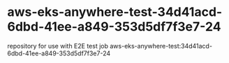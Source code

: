 # aws-eks-anywhere-test-34d41acd-6dbd-41ee-a849-353d5df7f3e7-24
repository for use with E2E test job aws-eks-anywhere-test:34d41acd-6dbd-41ee-a849-353d5df7f3e7-24
